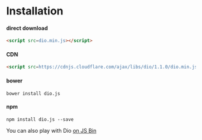 # Installation

#### direct download

```html
<script src=dio.min.js></script>
```

#### CDN

```html
<script src=https://cdnjs.cloudflare.com/ajax/libs/dio/1.1.0/dio.min.js></script>
```

#### bower

```
bower install dio.js
```

#### npm

```
npm install dio.js --save
```

You can also play with Dio [on JS Bin](http://jsbin.com/lobavo/edit?js,output)

